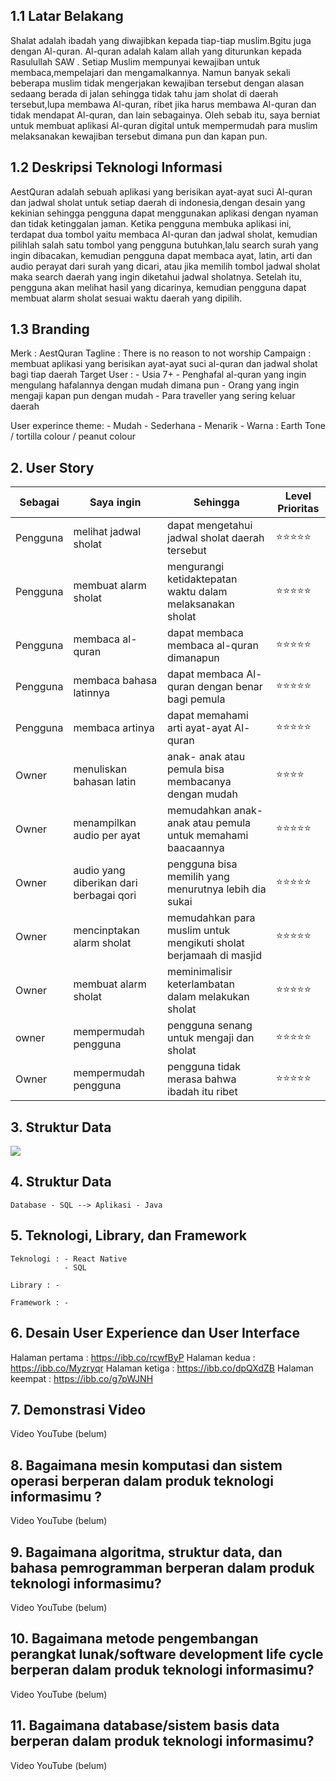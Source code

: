## 1.1 Latar Belakang

   Shalat adalah ibadah yang diwajibkan kepada tiap-tiap muslim.Bgitu juga dengan Al-quran. Al-quran adalah kalam allah yang diturunkan kepada Rasulullah SAW . Setiap Muslim mempunyai kewajiban untuk membaca,mempelajari dan mengamalkannya. Namun banyak sekali beberapa muslim tidak mengerjakan kewajiban tersebut dengan alasan sedaang berada di jalan sehingga tidak tahu jam sholat di daerah tersebut,lupa membawa Al-quran, ribet jika harus membawa Al-quran dan tidak mendapat Al-quran, dan lain sebagainya. Oleh sebab itu, saya berniat untuk membuat aplikasi Al-quran digital untuk mempermudah para muslim melaksanakan kewajiban tersebut dimana pun dan kapan pun. 
    
## 1.2 Deskripsi Teknologi Informasi  

   AestQuran adalah sebuah aplikasi yang berisikan ayat-ayat suci Al-quran dan jadwal sholat untuk setiap daerah di indonesia,dengan desain yang kekinian sehingga pengguna dapat menggunakan aplikasi dengan nyaman dan tidak ketinggalan jaman. Ketika pengguna membuka aplikasi ini, terdapat dua tombol yaitu membaca Al-quran dan jadwal sholat, kemudian pilihlah salah satu tombol yang pengguna butuhkan,lalu search surah yang ingin dibacakan, kemudian pengguna dapat membaca ayat, latin, arti dan audio perayat dari surah yang dicari, atau jika memilih tombol jadwal sholat maka search daerah yang ingin diketahui jadwal sholatnya. Setelah itu, pengguna akan melihat hasil yang dicarinya, kemudian pengguna dapat membuat alarm sholat sesuai waktu daerah yang dipilih.

## 1.3 Branding

  Merk : AestQuran
  Tagline : There is no reason to not worship
  Campaign : membuat aplikasi yang berisikan ayat-ayat suci al-quran dan jadwal sholat bagi tiap daerah
  Target User : 
      - Usia 7+
      - Penghafal al-quran yang ingin mengulang hafalannya dengan mudah dimana pun
      - Orang yang ingin mengaji kapan pun dengan mudah
      - Para traveller yang sering keluar daerah

   User experince theme:
      - Mudah
      - Sederhana
      - Menarik
      - Warna : Earth Tone / tortilla colour / peanut colour

## 2. User Story

  Sebagai | Saya ingin | Sehingga | Level Prioritas 
  ---|---|---|---
  Pengguna | melihat jadwal sholat | dapat mengetahui jadwal sholat daerah tersebut |⭐⭐⭐⭐⭐
  Pengguna | membuat alarm sholat | mengurangi ketidaktepatan waktu dalam melaksanakan sholat|⭐⭐⭐⭐⭐
  Pengguna | membaca al-quran | dapat membaca membaca al-quran dimanapun | ⭐⭐⭐⭐⭐
  Pengguna | membaca bahasa latinnya | dapat membaca Al-quran dengan benar bagi pemula| ⭐⭐⭐⭐⭐
  Pengguna | membaca artinya | dapat memahami arti ayat-ayat Al-quran |⭐⭐⭐⭐⭐
  Owner | menuliskan bahasan latin | anak- anak atau pemula bisa membacanya dengan mudah | ⭐⭐⭐⭐
  Owner | menampilkan audio per ayat | memudahkan anak-anak atau pemula untuk memahami baacaannya | ⭐⭐⭐⭐⭐
  Owner | audio yang diberikan dari berbagai qori | pengguna bisa memilih yang menurutnya lebih dia sukai | ⭐⭐⭐⭐⭐
  Owner | mencinptakan alarm sholat | memudahkan para muslim untuk mengikuti sholat berjamaah di masjid | ⭐⭐⭐⭐⭐
  Owner | membuat alarm sholat | meminimalisir keterlambatan dalam melakukan sholat |⭐⭐⭐⭐⭐
  owner | mempermudah pengguna | pengguna senang untuk mengaji dan sholat | ⭐⭐⭐⭐⭐
  Owner | mempermudah pengguna | pengguna tidak merasa bahwa ibadah itu ribet | ⭐⭐⭐⭐⭐
  
   
  
  
  

## 3. Struktur Data

[![](https://mermaid.ink/img/pako:eNqNkstOwzAQRX_F8rr-gSwRK8QC1G02t7Ebm_oRObaqKu2_M46j0hQKZJFIc8_ceWQm3gWpeMNVfDboI1zrGT31PSjf99njfBYiTOw19Mazhu3yARWokUV-QgfxniMK0_I3Y41u-Q_gC-QRVmx1sEjEDjM5czceC-yUK7IYKagJHo2FPsBXfq2WlPPEJPYJ8ZpxY79SvgrsSlWc5mZGpPw3TI3Pq5AZ_3COyRCbTP87nEsQWZogBhWXfpQbkGraem_LsGRGrBb1cz_urbTejofDg6Rv-pL5UeuPGlRfWEPAEYeUWeMU4eRx_S8P0eu0vqdF07gW0REX7i3Zzoy0rmrHN9yp6GAknepUYi1PWjnV8nJqUu2RbSrHdiEUOYXtyXe8STGrDc-DRFLLffNmDzuqyydy2gQL?type=png)](https://mermaid.live/edit#pako:eNqNkstOwzAQRX_F8rr-gSwRK8QC1G02t7Ebm_oRObaqKu2_M46j0hQKZJFIc8_ceWQm3gWpeMNVfDboI1zrGT31PSjf99njfBYiTOw19Mazhu3yARWokUV-QgfxniMK0_I3Y41u-Q_gC-QRVmx1sEjEDjM5czceC-yUK7IYKagJHo2FPsBXfq2WlPPEJPYJ8ZpxY79SvgrsSlWc5mZGpPw3TI3Pq5AZ_3COyRCbTP87nEsQWZogBhWXfpQbkGraem_LsGRGrBb1cz_urbTejofDg6Rv-pL5UeuPGlRfWEPAEYeUWeMU4eRx_S8P0eu0vqdF07gW0REX7i3Zzoy0rmrHN9yp6GAknepUYi1PWjnV8nJqUu2RbSrHdiEUOYXtyXe8STGrDc-DRFLLffNmDzuqyydy2gQL)
## 4. Struktur Data

    Database - SQL --> Aplikasi - Java

## 5. Teknologi, Library, dan Framework

    Teknologi : - React Native
                - SQL

    Library : -

    Framework : -

## 6. Desain User Experience dan User Interface
 Halaman pertama : https://ibb.co/rcwfByP
 Halaman kedua : https://ibb.co/Myzryqr
 Halaman ketiga : https://ibb.co/dpQXdZB
 Halaman keempat : https://ibb.co/g7pWJNH


## 7. Demonstrasi Video

  Video YouTube (belum)

## 8. Bagaimana mesin komputasi dan sistem operasi berperan dalam produk teknologi informasimu ?

  Video YouTube (belum)

## 9. Bagaimana algoritma, struktur data, dan bahasa pemrogramman berperan dalam produk teknologi informasimu?

   Video YouTube (belum)

## 10. Bagaimana metode pengembangan perangkat lunak/software development life cycle berperan dalam produk teknologi informasimu?

   Video YouTube (belum)

## 11. Bagaimana database/sistem basis data berperan dalam produk teknologi informasimu?

   Video YouTube (belum)


  

 
 


    
 
  


  
